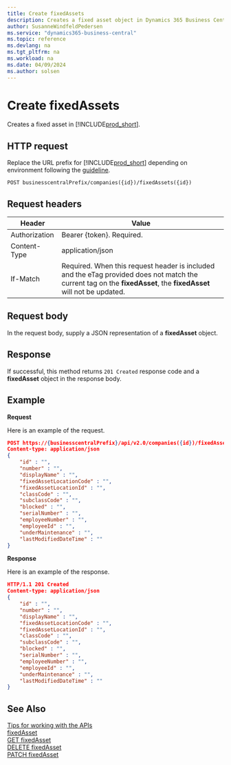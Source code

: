 ```yaml
---
title: Create fixedAssets
description: Creates a fixed asset object in Dynamics 365 Business Central.
author: SusanneWindfeldPedersen
ms.service: "dynamics365-business-central"
ms.topic: reference
ms.devlang: na
ms.tgt_pltfrm: na
ms.workload: na
ms.date: 04/09/2024
ms.author: solsen
---
```


<!-- NOTE: This article is an auto-generated stub from the metadata file. -->
<!-- The sections marked with an EDIT_IS_REQUIRED require manual editing. -->
# Create fixedAssets

Creates a fixed asset in [!INCLUDE[prod_short](../../../includes/prod_short.md)].

## HTTP request

Replace the URL prefix for [!INCLUDE[prod_short](../../../includes/prod_short.md)] depending on environment following the [guideline](../../v2.0/endpoints-apis-for-dynamics.md).
<!-- START>EDIT_IS_REQUIRED. There URL for accessing the endpoint might be different or there might be more than one -->
```
POST businesscentralPrefix/companies({id})/fixedAssets({id})
```
<!-- END>EDIT_IS_REQUIRED -->
## Request headers

|Header|Value|
|------|-----|
|Authorization  |Bearer {token}. Required. |
|Content-Type  |application/json|
|If-Match      |Required. When this request header is included and the eTag provided does not match the current tag on the **fixedAsset**, the **fixedAsset** will not be updated. |

## Request body

In the request body, supply a JSON representation of a **fixedAsset** object.

## Response

If successful, this method returns ```201 Created``` response code and a **fixedAsset** object in the response body.


## Example

**Request**

Here is an example of the request.
<!-- START>EDIT_IS_REQUIRED. There URL for accessing the endpoint might be different. Fill in the property values -->
```json
POST https://{businesscentralPrefix}/api/v2.0/companies({id})/fixedAssets({id})
Content-type: application/json
{
    "id" : "",
    "number" : "",
    "displayName" : "",
    "fixedAssetLocationCode" : "",
    "fixedAssetLocationId" : "",
    "classCode" : "",
    "subclassCode" : "",
    "blocked" : "",
    "serialNumber" : "",
    "employeeNumber" : "",
    "employeeId" : "",
    "underMaintenance" : "",
    "lastModifiedDateTime" : ""
}
```
<!-- END>EDIT_IS_REQUIRED -->
**Response**

Here is an example of the response.
<!-- START>EDIT_IS_REQUIRED. Fill in values for properties -->
```json
HTTP/1.1 201 Created
Content-type: application/json
{
    "id" : "",
    "number" : "",
    "displayName" : "",
    "fixedAssetLocationCode" : "",
    "fixedAssetLocationId" : "",
    "classCode" : "",
    "subclassCode" : "",
    "blocked" : "",
    "serialNumber" : "",
    "employeeNumber" : "",
    "employeeId" : "",
    "underMaintenance" : "",
    "lastModifiedDateTime" : ""
}
```
<!-- END>EDIT_IS_REQUIRED -->
## See Also

[Tips for working with the APIs](/dynamics365/business-central/dev-itpro/developer/devenv-connect-apps-tips)  
[fixedAsset](../resources/dynamics_fixedAsset.md)  
[GET fixedAsset](dynamics_fixedasset_get.md)  
[DELETE fixedAsset](dynamics_fixedasset_delete.md)  
[PATCH fixedAsset](dynamics_fixedasset_update.md)  
